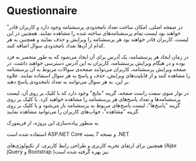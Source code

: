 # Questionnaire
"در صفحه اصلی، امکان ساخت تعداد نامحدودی پرسشنامه وجود دارد و کاربران قادر خواهند بود لیست تمام پرسشنامه‌های ساخته شده را مشاهده نمایند. همچنین در این لیست، کاربران قادر خواهند بود هر پرسشنامه را ویرایش و حذف نمایند و همچنین به هر کدام از آن‌ها تعداد نامحدودی سوال اضافه کنند.

در زمان ایجاد هر پرسشنامه، یک آدرس برای آن ایجاد می‌شود که به طور منحصر به فرد بوده و در هنگام ویرایش پرسشنامه، کاربران به این آدرس دسترسی خواهند داشت. در صفحه ویرایش پرسشنامه، کاربران می‌توانند صفحه‌ی سوالات مربوط به آن پرسشنامه را مشاهده کنند و از قابلیت‌های ویرایش، حذف و پاسخ به هر سوال استفاده نمایند. علاوه بر این، به هر سوال می‌توانند به تعداد نامحدودی پاسخ دهند.

در نوار منوی سمت راست صفحه، گزینه "نتایج" وجود دارد که با کلیک بر روی آن، لیست پرسشنامه‌ها و تعداد پاسخ‌های هر پرسشنامه را مشاهده خواهید کرد. با کلیک بر روی گزینه "پاسخ‌ها"، لیست پاسخ‌های مربوط به پرسشنامه باز می‌شود و با کلیک بر روی گزینه "مشاهده"، جواب‌های کاربران را می‌توانید مشاهده نمایید.

به منظور پیاده‌سازی این پروژه، از فریمورک

استفاده شده است ASP.NET Core و نسخه 7 بسته .NET

همچنین برای ارتقای تجربه کاربری و طراحی رابط کاربری، از تکنولوژی‌های (Ajax jQuery و Bootstrap )نیز بهره گرفته شده است.
